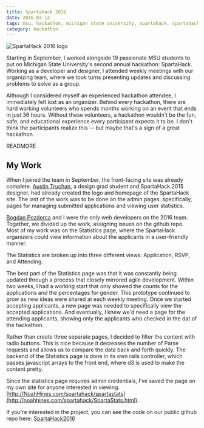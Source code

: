```yaml
---
title: SpartaHack 2016
date: 2016-03-12
tags: msu, hackathon, michigan state university, spartahack, spartahack 2016
category: hackathon
---
```


![SpartaHack 2016 logo](/images/spartahack-logo.png)

Starting in September, I worked alongside 19 passionate MSU students to put on Michigan State University's second annual hackathon: SpartaHack. Working as a developer and designer, I attended weekly meetings with our organizing team, where we took turns presenting updates and discussing problems to solve as a group.

Although I considered myself an experienced hackathon attendee, I immediately felt lost as an organizer. Behind every hackathon, there are hard working volunteers who spends months working on an event that ends in just 36 hours. Without these volunteers, a hackathon wouldn't be the fun, safe, and educational experience every participant expects it to be. I don't think the participants realize this -- but maybe that's a sign of a great hackathon.

READMORE

## My Work

When I joined the team in September, the front-facing site was already complete. [Austin Truchan](http://www.austintruchan.net), a design grad student and SpartaHack 2015 designer, had already created the logo and homepage of the SpartaHack site. The last of the work was to be done on the admin pages: specifically, pages for managing submitted applications and viewing user statistics.

[Bogdan Pozderca](http://www.bogdanpozderca.com) and I were the only web developers on the 2016 team. Together, we divided up the work, assigning issues on the github repo. Most of my work was on the Statistics page, where the SpartaHack organizers could view information about the applicants in a user-friendly manner.

The Statistics are broken up into three different views: Application, RSVP, and Attending.

The best part of the Statistics page was that it was constantly being updated through a process that closely mirrored agile development. Within two weeks, I had a working start that only showed the counts for the applications and the percentages for gender. This prototype continued to grow as new ideas were shared at each weekly meeting. Once we started accepting applicants, a new page was needed to specifically view the accepted applications. And eventually, I knew we'd need a page for the attending applicants, showing only the applicants who checked in the dat of the hackathon.

Rather than create three separate pages, I decided to filter the content with radio buttons. This is nice because it decreases the number of Parse requests and allows us to compare the data back and forth quickly. The backend of the Statistics page is done in its own rails controller, which passes javascript arrays to the front end, where d3 is used to make the content pretty.

Since the statistics page requires admin credentials, I’ve saved the page on my own site for anyone interested in viewing. [http://NoahHines.com/spartahack/spartastats](http://noahhines.com/spartahack/SpartaStats.html).

If you're interested in the project, you can see the code on our public github repo here: [SpartaHack2016](https://github.com/SpartaHack/SpartaHack2016-Website)